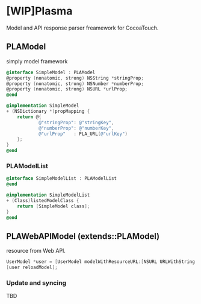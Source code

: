# [WIP]Plasma

Model and API response parser freamework for CocoaTouch.

## PLAModel 
simply model framework

```objective-c
@interface SimpleModel : PLAModel
@property (nonatomic, strong) NSString *stringProp;
@property (nonatomic, strong) NSNumber *numberProp;
@property (nonatomic, strong) NSURL *urlProp;
@end
```

```objective-c
@implementation SimpleModel
+ (NSDictionary *)propMapping {
    return @{
            @"stringProp": @"stringKey",
            @"numberProp": @"numberKey",
            @"urlProp"   : PLA_URL(@"urlKey")
    };
}
@end
```

### PLAModelList

```objective-c
@interface SimpleModelList : PLAModelList
@end
```

```objective-c
@implementation SimpleModelList
+ (Class)listedModelClass {
    return [SimpleModel class];
}
@end
```

## PLAWebAPIModel (extends::PLAModel)

resource from Web API.

```objective-c
UserModel *user = [UserModel modelWithResourceURL:[NSURL URLWithString:@"http://example.com/api/user/1"]];
[user reloadModel];
```



### Update and syncing

TBD